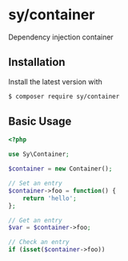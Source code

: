 # sy/container

Dependency injection container

## Installation

Install the latest version with

```bash
$ composer require sy/container
```

## Basic Usage

```php
<?php

use Sy\Container;

$container = new Container();

// Set an entry
$container->foo = function() {
	return 'hello';
};

// Get an entry
$var = $container->foo;

// Check an entry
if (isset($container->foo))
```
